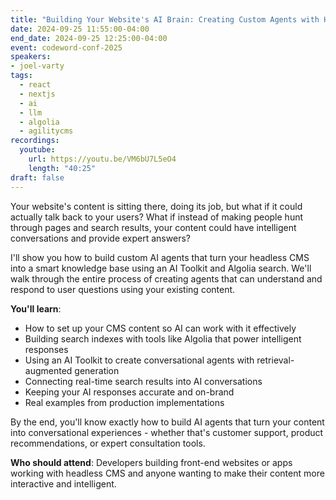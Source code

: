 ```yaml
---
title: "Building Your Website's AI Brain: Creating Custom Agents with Headless CMS Content"
date: 2024-09-25 11:55:00-04:00
end_date: 2024-09-25 12:25:00-04:00
event: codeword-conf-2025
speakers:
- joel-varty
tags:
  - react
  - nextjs
  - ai
  - llm
  - algolia
  - agilitycms
recordings:
  youtube:
    url: https://youtu.be/VM6bU7L5eO4
    length: "40:25"
draft: false
---
```


 Your website's content is sitting there, doing its job, but what if it could actually talk back to your users? What if instead of making people hunt through pages and search results, your content could have intelligent conversations and provide expert answers?

I'll show you how to build custom AI agents that turn your headless CMS into a smart knowledge base using an AI Toolkit and Algolia search. We'll walk through the entire process of creating agents that can understand and respond to user questions using your existing content.

**You'll learn**:

* How to set up your CMS content so AI can work with it effectively
* Building search indexes with tools like Algolia that power intelligent responses
* Using an AI Toolkit to create conversational agents with retrieval-augmented generation
* Connecting real-time search results into AI conversations
* Keeping your AI responses accurate and on-brand
* Real examples from production implementations

By the end, you'll know exactly how to build AI agents that turn your content into conversational experiences - whether that's customer support, product recommendations, or expert consultation tools.

**Who should attend**: Developers building front-end websites or apps working with headless CMS and anyone wanting to make their content more interactive and intelligent.
